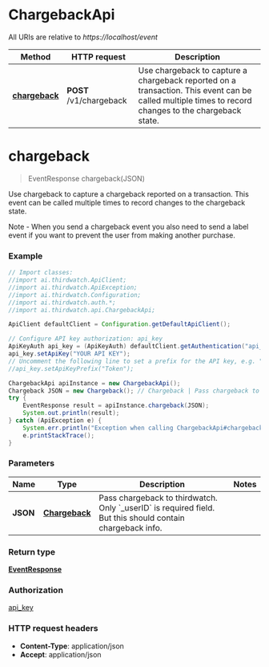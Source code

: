 # ChargebackApi

All URIs are relative to *https://localhost/event*

Method | HTTP request | Description
------------- | ------------- | -------------
[**chargeback**](ChargebackApi.md#chargeback) | **POST** /v1/chargeback | Use chargeback to capture a chargeback reported on a transaction. This event can be called multiple times to record changes to the chargeback state.


<a name="chargeback"></a>
# **chargeback**
> EventResponse chargeback(JSON)

Use chargeback to capture a chargeback reported on a transaction. This event can be called multiple times to record changes to the chargeback state.

Note - When you send a chargeback event you also need to send a label event if you want to prevent the user from making another purchase. 

### Example
```java
// Import classes:
//import ai.thirdwatch.ApiClient;
//import ai.thirdwatch.ApiException;
//import ai.thirdwatch.Configuration;
//import ai.thirdwatch.auth.*;
//import ai.thirdwatch.api.ChargebackApi;

ApiClient defaultClient = Configuration.getDefaultApiClient();

// Configure API key authorization: api_key
ApiKeyAuth api_key = (ApiKeyAuth) defaultClient.getAuthentication("api_key");
api_key.setApiKey("YOUR API KEY");
// Uncomment the following line to set a prefix for the API key, e.g. "Token" (defaults to null)
//api_key.setApiKeyPrefix("Token");

ChargebackApi apiInstance = new ChargebackApi();
Chargeback JSON = new Chargeback(); // Chargeback | Pass chargeback to thirdwatch. Only `_userID` is required field. But this should contain chargeback info.
try {
    EventResponse result = apiInstance.chargeback(JSON);
    System.out.println(result);
} catch (ApiException e) {
    System.err.println("Exception when calling ChargebackApi#chargeback");
    e.printStackTrace();
}
```

### Parameters

Name | Type | Description  | Notes
------------- | ------------- | ------------- | -------------
 **JSON** | [**Chargeback**](Chargeback.md)| Pass chargeback to thirdwatch. Only &#x60;_userID&#x60; is required field. But this should contain chargeback info. |

### Return type

[**EventResponse**](EventResponse.md)

### Authorization

[api_key](../README.md#api_key)

### HTTP request headers

 - **Content-Type**: application/json
 - **Accept**: application/json

